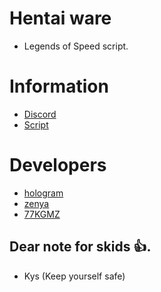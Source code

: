 # Hentai ware

- Legends of Speed script.
# Information

- [Discord](discord.gg/pfe48nR6p4)
- [Script](https://raw.githubusercontent.com/hwsoftworks/legendsofspeed/main/RedirectToWorld.lua)

# Developers
- [hologram](https://discordlookup.com/user/894588861827645460)
- [zenya](https://discordlookup.com/user/308653982622941184)
- [77KGMZ](https://discordlookup.com/user/571413988240261304)

## Dear note for skids 👍.

- Kys (Keep yourself safe)
